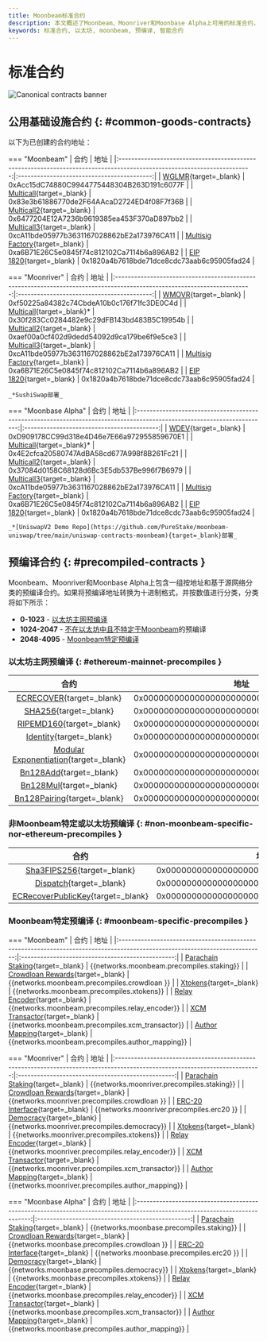 ```yaml
---
title: Moonbeam标准合约
description: 本文概述了Moonbeam、Moonriver和Moonbase Alpha上可用的标准合约，包括一些公用基础设施和预编译合约。
keywords: 标准合约, 以太坊, moonbeam, 预编译, 智能合约
---
```


# 标准合约

![Canonical contracts banner](/images/builders/build/canonical-contracts/canonical-contracts-banner.png)

## 公用基础设施合约 {: #common-goods-contracts}

以下为已创建的合约地址：

=== "Moonbeam"
    |                                                          合约                                                           |                    地址                    |
    |:-----------------------------------------------------------------------------------------------------------------------:|:------------------------------------------:|
    |      [WGLMR](https://moonbeam.moonscan.io/address/0xAcc15dC74880C9944775448304B263D191c6077F#code){target=_blank}       | 0xAcc15dC74880C9944775448304B263D191c6077F |
    |    [Multicall](https://moonbeam.moonscan.io/address/0x83e3b61886770de2F64AAcaD2724ED4f08F7f36B#code){target=_blank}     | 0x83e3b61886770de2F64AAcaD2724ED4f08F7f36B |
    |    [Multicall2](https://moonbeam.moonscan.io/address/0x6477204E12A7236b9619385ea453F370aD897bb2#code){target=_blank}    | 0x6477204E12A7236b9619385ea453F370aD897bb2 |
    |    [Multicall3](https://moonbeam.moonscan.io/address/0xca11bde05977b3631167028862be2a173976ca11#code){target=_blank}    | 0xcA11bde05977b3631167028862bE2a173976CA11 |
    | [Multisig Factory](https://moonbeam.moonscan.io/address/0xa6B71E26C5e0845f74c812102Ca7114b6a896AB2#code){target=_blank} | 0xa6B71E26C5e0845f74c812102Ca7114b6a896AB2 |
    |                           [EIP 1820](https://eips.ethereum.org/EIPS/eip-1820){target=_blank}                            | 0x1820a4b7618bde71dce8cdc73aab6c95905fad24 |


=== "Moonriver"
    |                                                           合约                                                           |                    地址                    |
    |:------------------------------------------------------------------------------------------------------------------------:|:------------------------------------------:|
    |      [WMOVR](https://moonriver.moonscan.io/address/0xf50225a84382c74CbdeA10b0c176f71fc3DE0C4d#code){target=_blank}       | 0xf50225a84382c74CbdeA10b0c176f71fc3DE0C4d |
    |    [Multicall](https://moonriver.moonscan.io/address/0x30f283Cc0284482e9c29dFB143bd483B5C19954b#code){target=_blank}*    | 0x30f283Cc0284482e9c29dFB143bd483B5C19954b |
    |    [Multicall2](https://moonriver.moonscan.io/address/0xaef00a0cf402d9dedd54092d9ca179be6f9e5ce3#code){target=_blank}    | 0xaef00a0cf402d9dedd54092d9ca179be6f9e5ce3 |
    |   [Multicall3](https://moonriver.moonscan.io/address/0xca11bde05977b3631167028862be2a173976ca11#code/){target=_blank}    | 0xcA11bde05977b3631167028862bE2a173976CA11 |
    | [Multisig Factory](https://moonriver.moonscan.io/address/0xa6B71E26C5e0845f74c812102Ca7114b6a896AB2#code){target=_blank} | 0xa6B71E26C5e0845f74c812102Ca7114b6a896AB2 |
    |                            [EIP 1820](https://eips.ethereum.org/EIPS/eip-1820){target=_blank}                            | 0x1820a4b7618bde71dce8cdc73aab6c95905fad24 |


    _*SushiSwap部署_

=== "Moonbase Alpha"
    |                                                          合约                                                           |                    地址                    |
    |:-----------------------------------------------------------------------------------------------------------------------:|:------------------------------------------:|
    |       [WDEV](https://moonbase.moonscan.io/address/0xD909178CC99d318e4D46e7E66a972955859670E1#code){target=_blank}       | 0xD909178CC99d318e4D46e7E66a972955859670E1 |
    |    [Multicall](https://moonbase.moonscan.io/address/0x4E2cfca20580747AdBA58cd677A998f8B261Fc21#code){target=_blank}*    | 0x4E2cfca20580747AdBA58cd677A998f8B261Fc21 |
    |    [Multicall2](https://moonbase.moonscan.io/address/0x37084d0158C68128d6Bc3E5db537Be996f7B6979#code){target=_blank}    | 0x37084d0158C68128d6Bc3E5db537Be996f7B6979 |
    |   [Multicall3](https://moonbase.moonscan.io/address/0xca11bde05977b3631167028862be2a173976ca11#code/){target=_blank}    | 0xcA11bde05977b3631167028862bE2a173976CA11 |
    | [Multisig Factory](https://moonbase.moonscan.io/address/0xa6B71E26C5e0845f74c812102Ca7114b6a896AB2#code){target=_blank} | 0xa6B71E26C5e0845f74c812102Ca7114b6a896AB2 |
    |                           [EIP 1820](https://eips.ethereum.org/EIPS/eip-1820){target=_blank}                            | 0x1820a4b7618bde71dce8cdc73aab6c95905fad24 |

    _*[UniswapV2 Demo Repo](https://github.com/PureStake/moonbeam-uniswap/tree/main/uniswap-contracts-moonbeam){target=_blank}部署_

## 预编译合约 {: #precompiled-contracts }

Moonbeam、Moonriver和Moonbase Alpha上包含一组按地址和基于源网络分类的预编译合约。如果将预编译地址转换为十进制格式，并按数值进行分类，分类将如下所示：

- **0-1023** - [以太坊主网预编译](#ethereum-mainnet-precompiles)
- **1024-2047** - [不在以太坊中且不特定于Moonbeam](#non-moonbeam-specific-nor-ethereum-precomiles)的预编译
- **2048-4095** - [Moonbeam特定预编译](#moonbeam-specific-precompiles)

### 以太坊主网预编译 {: #ethereum-mainnet-precompiles }

|                                                        合约                                                         |                    地址                    |
|:-------------------------------------------------------------------------------------------------------------------:|:------------------------------------------:|
|                     [ECRECOVER](/builders/build/canonical-contracts/precompiles/eth-mainnet/#verify-signatures-with-ecrecover/){target=_blank}                      | 0x0000000000000000000000000000000000000001 |
|                             [SHA256](/builders/build/canonical-contracts/precompiles/eth-mainnet/#hashing-with-sha256/){target=_blank}                              | 0x0000000000000000000000000000000000000002 |
|                         [RIPEMD160](/builders/build/canonical-contracts/precompiles/eth-mainnet/#hashing-with-ripemd-160/){target=_blank}                           | 0x0000000000000000000000000000000000000003 |
|                           [Identity](/builders/build/canonical-contracts/precompiles/eth-mainnet/#the-identity-function/){target=_blank}                            | 0x0000000000000000000000000000000000000004 |
|                   [Modular Exponentiation](/builders/build/canonical-contracts/precompiles/eth-mainnet/#modular-exponentiation/){target=_blank}                     | 0x0000000000000000000000000000000000000005 |
|     [Bn128Add](https://paritytech.github.io/frontier/rustdocs/pallet_evm_precompile_bn128/struct.Bn128Add.html){target=_blank}      | 0x0000000000000000000000000000000000000006 |
|     [Bn128Mul](https://paritytech.github.io/frontier/rustdocs/pallet_evm_precompile_bn128/struct.Bn128Mul.html){target=_blank}      | 0x0000000000000000000000000000000000000007 |
| [Bn128Pairing](https://paritytech.github.io/frontier/rustdocs/pallet_evm_precompile_bn128/struct.Bn128Pairing.html){target=_blank}  | 0x0000000000000000000000000000000000000008 |

### 非Moonbeam特定或以太坊预编译 {: #non-moonbeam-specific-nor-ethereum-precompiles }

|                                                               合约                                                               |                    地址                    |
|:--------------------------------------------------------------------------------------------------------------------------------:|:------------------------------------------:|
|       [Sha3FIPS256](https://paritytech.github.io/frontier/rustdocs/pallet_evm_precompile_sha3fips/struct.Sha3FIPS256.html){target=_blank}        | 0x0000000000000000000000000000000000000400 |
|          [Dispatch](https://paritytech.github.io/frontier/rustdocs/pallet_evm_precompile_dispatch/struct.Dispatch.html){target=_blank}           | 0x0000000000000000000000000000000000000401 |
| [ECRecoverPublicKey](https://paritytech.github.io/frontier/rustdocs/pallet_evm_precompile_simple/struct.ECRecoverPublicKey.html){target=_blank}  | 0x0000000000000000000000000000000000000402 |

### Moonbeam特定预编译 {: #moonbeam-specific-precompiles }

=== "Moonbeam"
    |                                                            合约                                                             |                       地址                       |
    |:---------------------------------------------------------------------------------------------------------------------------:|:------------------------------------------------:|
    |  [Parachain Staking](https://github.com/PureStake/moonbeam/blob/master/precompiles/parachain-staking/StakingInterface.sol){target=_blank}   |    {{networks.moonbeam.precompiles.staking}}     |
    | [Crowdloan Rewards](https://github.com/PureStake/moonbeam/blob/master/precompiles/crowdloan-rewards/CrowdloanInterface.sol){target=_blank}  |   {{networks.moonbeam.precompiles.crowdloan }}   |
    |                [Xtokens](https://github.com/PureStake/moonbeam/blob/master/precompiles/xtokens/Xtokens.sol){target=_blank}                  |    {{networks.moonbeam.precompiles.xtokens}}     |
    |        [Relay Encoder](https://github.com/PureStake/moonbeam/blob/master/precompiles/relay-encoder/RelayEncoder.sol){target=_blank}         | {{networks.moonbeam.precompiles.relay_encoder}}  |
    |      [XCM Transactor](https://github.com/PureStake/moonbeam/blob/master/precompiles/xcm-transactor/XcmTransactor.sol){target=_blank}        | {{networks.moonbeam.precompiles.xcm_transactor}} |
    |  [Author Mapping](https://github.com/PureStake/moonbeam/blob/master/precompiles/author-mapping/AuthorMappingInterface.sol){target=_blank}   | {{networks.moonbeam.precompiles.author_mapping}} |

=== "Moonriver"
    |                                                            合约                                                             |                       地址                        |
    |:---------------------------------------------------------------------------------------------------------------------------:|:-------------------------------------------------:|
    |  [Parachain Staking](https://github.com/PureStake/moonbeam/blob/master/precompiles/parachain-staking/StakingInterface.sol){target=_blank}   |    {{networks.moonriver.precompiles.staking}}     |
    | [Crowdloan Rewards](https://github.com/PureStake/moonbeam/blob/master/precompiles/crowdloan-rewards/CrowdloanInterface.sol){target=_blank}  |   {{networks.moonriver.precompiles.crowdloan }}   |
    |         [ERC-20 Interface](https://github.com/PureStake/moonbeam/blob/master/precompiles/balances-erc20/ERC20.sol){target=_blank}           |     {{networks.moonriver.precompiles.erc20 }}     |
    |     [Democracy](https://github.com/PureStake/moonbeam/blob/master/precompiles/pallet-democracy/DemocracyInterface.sol){target=_blank}       |   {{networks.moonriver.precompiles.democracy}}    |
    |                [Xtokens](https://github.com/PureStake/moonbeam/blob/master/precompiles/xtokens/Xtokens.sol){target=_blank}                  |    {{networks.moonriver.precompiles.xtokens}}     |
    |        [Relay Encoder](https://github.com/PureStake/moonbeam/blob/master/precompiles/relay-encoder/RelayEncoder.sol){target=_blank}         | {{networks.moonriver.precompiles.relay_encoder}}  |
    |      [XCM Transactor](https://github.com/PureStake/moonbeam/blob/master/precompiles/xcm-transactor/XcmTransactor.sol){target=_blank}        | {{networks.moonriver.precompiles.xcm_transactor}} |
    |  [Author Mapping](https://github.com/PureStake/moonbeam/blob/master/precompiles/author-mapping/AuthorMappingInterface.sol){target=_blank}   | {{networks.moonriver.precompiles.author_mapping}} |

=== "Moonbase Alpha"
    |                                                            合约                                                             |                       地址                       |
    |:---------------------------------------------------------------------------------------------------------------------------:|:------------------------------------------------:|
    |  [Parachain Staking](https://github.com/PureStake/moonbeam/blob/master/precompiles/parachain-staking/StakingInterface.sol){target=_blank}   |    {{networks.moonbase.precompiles.staking}}     |
    | [Crowdloan Rewards](https://github.com/PureStake/moonbeam/blob/master/precompiles/crowdloan-rewards/CrowdloanInterface.sol){target=_blank}  |   {{networks.moonbase.precompiles.crowdloan }}   |
    |         [ERC-20 Interface](https://github.com/PureStake/moonbeam/blob/master/precompiles/balances-erc20/ERC20.sol){target=_blank}           |     {{networks.moonbase.precompiles.erc20 }}     |
    |     [Democracy](https://github.com/PureStake/moonbeam/blob/master/precompiles/pallet-democracy/DemocracyInterface.sol){target=_blank}       |   {{networks.moonbase.precompiles.democracy}}    |
    |                [Xtokens](https://github.com/PureStake/moonbeam/blob/master/precompiles/xtokens/Xtokens.sol){target=_blank}                  |    {{networks.moonbase.precompiles.xtokens}}     |
    |        [Relay Encoder](https://github.com/PureStake/moonbeam/blob/master/precompiles/relay-encoder/RelayEncoder.sol){target=_blank}         | {{networks.moonbase.precompiles.relay_encoder}}  |
    |      [XCM Transactor](https://github.com/PureStake/moonbeam/blob/master/precompiles/xcm-transactor/XcmTransactor.sol){target=_blank}        | {{networks.moonbase.precompiles.xcm_transactor}} |
    |  [Author Mapping](https://github.com/PureStake/moonbeam/blob/master/precompiles/author-mapping/AuthorMappingInterface.sol){target=_blank}   | {{networks.moonbase.precompiles.author_mapping}} |

